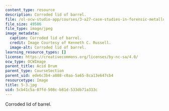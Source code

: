 ```yaml
---
content_type: resource
description: Corroded lid of barrel.
file: /ol-ocw-studio-app/courses/3-a27-case-studies-in-forensic-metallurgy-fall-2007/5cb41c5a07fd508cb81d533db71a333c_5-3.jpg
file_size: 49506
file_type: image/jpeg
image_metadata:
  caption: Corroded lid of barrel.
  credit: Image Courtesy of Kenneth C. Russell.
  image-alt: Corroded lid of barrel.
learning_resource_types: []
license: https://creativecommons.org/licenses/by-nc-sa/4.0/
ocw_type: OCWImage
parent_title: Acid Drum
parent_type: CourseSection
parent_uid: ede6c3b4-a888-c0aa-5a65-8ca13e647cb4
resourcetype: Image
title: 5-3.jpg
uid: 5cb41c5a-07fd-508c-b81d-533db71a333c
---
```

Corroded lid of barrel.